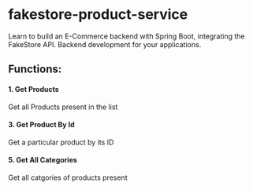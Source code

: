 # fakestore-product-service
Learn to build an E-Commerce backend with Spring Boot, integrating the FakeStore API.  Backend development for your applications.

## Functions:

#### 1. Get Products
   Get all Products present in the list

#### 3. Get Product By Id
   Get a particular product by its ID

#### 5. Get All Categories
   Get all catgories of products present


```python
